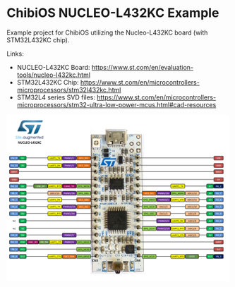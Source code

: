 # ChibiOS NUCLEO-L432KC Example

Example project for ChibiOS utilizing the Nucleo-L432KC board (with STM32L432KC chip).

Links:
- NUCLEO-L432KC Board: https://www.st.com/en/evaluation-tools/nucleo-l432kc.html
- STM32L432KC Chip: https://www.st.com/en/microcontrollers-microprocessors/stm32l432kc.html
- STM32L4 series SVD files: https://www.st.com/en/microcontrollers-microprocessors/stm32-ultra-low-power-mcus.html#cad-resources

<img src="images/nucleo_l432kc_2017_10_09.png" alt="Alt text" width="600"/>
